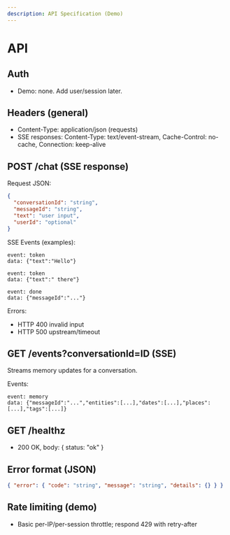 ```yaml
---
description: API Specification (Demo)
---
```


# API

## Auth
- Demo: none. Add user/session later.

## Headers (general)
- Content-Type: application/json (requests)
- SSE responses: Content-Type: text/event-stream, Cache-Control: no-cache, Connection: keep-alive

## POST /chat (SSE response)
Request JSON:
```json
{
  "conversationId": "string",
  "messageId": "string",
  "text": "user input",
  "userId": "optional"
}
```
SSE Events (examples):
```
event: token
data: {"text":"Hello"}

event: token
data: {"text":" there"}

event: done
data: {"messageId":"..."}
```
Errors:
- HTTP 400 invalid input
- HTTP 500 upstream/timeout

## GET /events?conversationId=ID (SSE)
Streams memory updates for a conversation.

Events:
```
event: memory
data: {"messageId":"...","entities":[...],"dates":[...],"places":[...],"tags":[...]}
```

## GET /healthz
- 200 OK, body: { status: "ok" }

## Error format (JSON)
```json
{ "error": { "code": "string", "message": "string", "details": {} } }
```

## Rate limiting (demo)
- Basic per-IP/per-session throttle; respond 429 with retry-after
